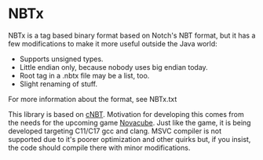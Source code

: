 # NBTx

NBTx is a tag based binary format based on Notch's NBT format, but it has a few modifications to make it more useful outside the Java world:
* Supports unsigned types.
* Little endian only, because nobody uses big endian today.
* Root tag in a .nbtx file may be a list, too.
* Slight renaming of stuff.

For more information about the format, see NBTx.txt

This library is based on [cNBT](https://github.com/chmod222/cNBT). Motivation for developing this comes from the needs for the upcoming game [Novacube](https://novacubegame.net/). Just like the game, it is being developed targeting C11/C17 gcc and clang. MSVC compiler is not supported due to it's poorer optimization and other quirks but, if you insist, the code should compile there with minor modifications.
